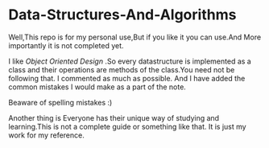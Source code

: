 # Data-Structures-And-Algorithms

Well,This repo is for my personal use,But if you like it you can use.And More importantly it is not completed yet.

I like _Object Oriented Design_ .So every datastructure is implemented as a class and their operations are methods of the class.You need not be following that. I commented as much as possible. And I have added the common mistakes I would make as a part of the note.

Beaware of spelling mistakes :)

Another thing is Everyone has their unique way of studying and learning.This is not a complete guide or something like that. It is just my work for my reference.
